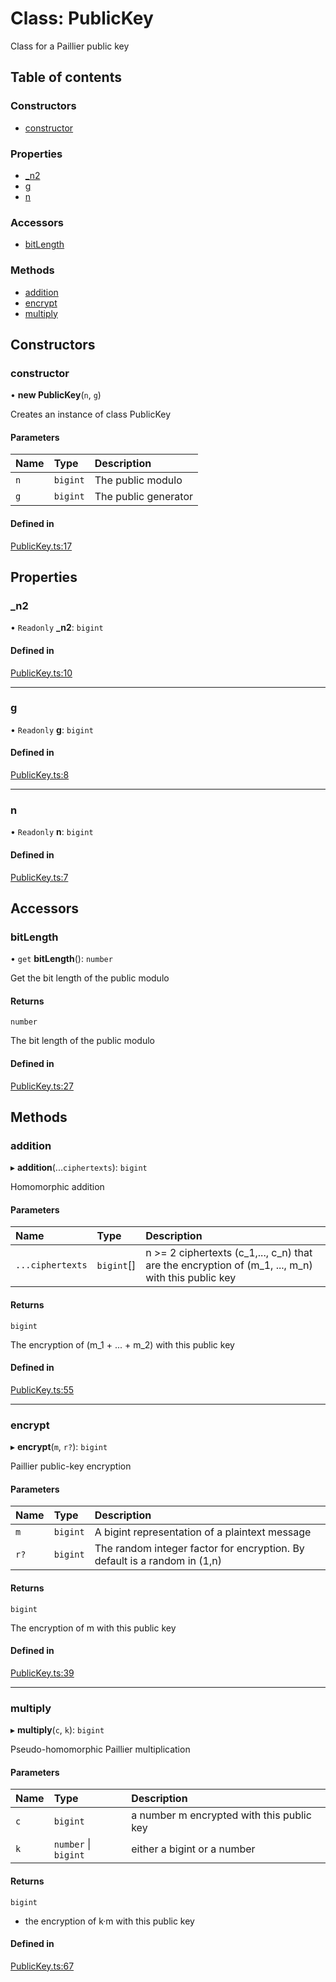 # Class: PublicKey

Class for a Paillier public key

## Table of contents

### Constructors

- [constructor](PublicKey.md#constructor)

### Properties

- [\_n2](PublicKey.md#_n2)
- [g](PublicKey.md#g)
- [n](PublicKey.md#n)

### Accessors

- [bitLength](PublicKey.md#bitlength)

### Methods

- [addition](PublicKey.md#addition)
- [encrypt](PublicKey.md#encrypt)
- [multiply](PublicKey.md#multiply)

## Constructors

### constructor

• **new PublicKey**(`n`, `g`)

Creates an instance of class PublicKey

#### Parameters

| Name | Type | Description |
| :------ | :------ | :------ |
| `n` | `bigint` | The public modulo |
| `g` | `bigint` | The public generator |

#### Defined in

[PublicKey.ts:17](https://github.com/juanelas/paillier-bigint/blob/7ee1e4f/src/ts/PublicKey.ts#L17)

## Properties

### \_n2

• `Readonly` **\_n2**: `bigint`

#### Defined in

[PublicKey.ts:10](https://github.com/juanelas/paillier-bigint/blob/7ee1e4f/src/ts/PublicKey.ts#L10)

___

### g

• `Readonly` **g**: `bigint`

#### Defined in

[PublicKey.ts:8](https://github.com/juanelas/paillier-bigint/blob/7ee1e4f/src/ts/PublicKey.ts#L8)

___

### n

• `Readonly` **n**: `bigint`

#### Defined in

[PublicKey.ts:7](https://github.com/juanelas/paillier-bigint/blob/7ee1e4f/src/ts/PublicKey.ts#L7)

## Accessors

### bitLength

• `get` **bitLength**(): `number`

Get the bit length of the public modulo

#### Returns

`number`

The bit length of the public modulo

#### Defined in

[PublicKey.ts:27](https://github.com/juanelas/paillier-bigint/blob/7ee1e4f/src/ts/PublicKey.ts#L27)

## Methods

### addition

▸ **addition**(...`ciphertexts`): `bigint`

Homomorphic addition

#### Parameters

| Name | Type | Description |
| :------ | :------ | :------ |
| `...ciphertexts` | `bigint`[] | n >= 2 ciphertexts (c_1,..., c_n) that are the encryption of (m_1, ..., m_n) with this public key |

#### Returns

`bigint`

The encryption of (m_1 + ... + m_2) with this public key

#### Defined in

[PublicKey.ts:55](https://github.com/juanelas/paillier-bigint/blob/7ee1e4f/src/ts/PublicKey.ts#L55)

___

### encrypt

▸ **encrypt**(`m`, `r?`): `bigint`

Paillier public-key encryption

#### Parameters

| Name | Type | Description |
| :------ | :------ | :------ |
| `m` | `bigint` | A bigint representation of a plaintext message |
| `r?` | `bigint` | The random integer factor for encryption. By default is a random in (1,n) |

#### Returns

`bigint`

The encryption of m with this public key

#### Defined in

[PublicKey.ts:39](https://github.com/juanelas/paillier-bigint/blob/7ee1e4f/src/ts/PublicKey.ts#L39)

___

### multiply

▸ **multiply**(`c`, `k`): `bigint`

Pseudo-homomorphic Paillier multiplication

#### Parameters

| Name | Type | Description |
| :------ | :------ | :------ |
| `c` | `bigint` | a number m encrypted with this public key |
| `k` | `number` \| `bigint` | either a bigint or a number |

#### Returns

`bigint`

- the encryption of k·m with this public key

#### Defined in

[PublicKey.ts:67](https://github.com/juanelas/paillier-bigint/blob/7ee1e4f/src/ts/PublicKey.ts#L67)
